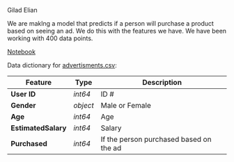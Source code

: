 Gilad Elian


We are maklng a model that predicts if a person will purchase a product based on seeing an ad. We do this with the features we have.
We have been working with 400 data points.   


[Notebook](https://github.com/giladelian/Ads/blob/main/advertisment_classifiers_standard_scaler.ipynb)

Data dictionary for [advertisments.csv]([./advertisments.csv]):


				
|Feature|Type|Description|
|---|---|---|
|**User ID**|*int64*|ID #|
|**Gender**|*object*|Male or Female|
|**Age**|*int64*|Age|
|**EstimatedSalary**|*int64*|Salary |
|**Purchased**|*int64*|If the person purchased based on the ad|
